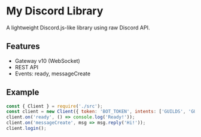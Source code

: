 # My Discord Library

A lightweight Discord.js-like library using raw Discord API.

## Features

- Gateway v10 (WebSocket)
- REST API
- Events: ready, messageCreate

## Example

```js
const { Client } = require('./src');
const client = new Client({ token: 'BOT_TOKEN', intents: ['GUILDS', 'GUILD_MESSAGES'] });
client.on('ready', () => console.log('Ready!'));
client.on('messageCreate', msg => msg.reply('Hi!'));
client.login();
```